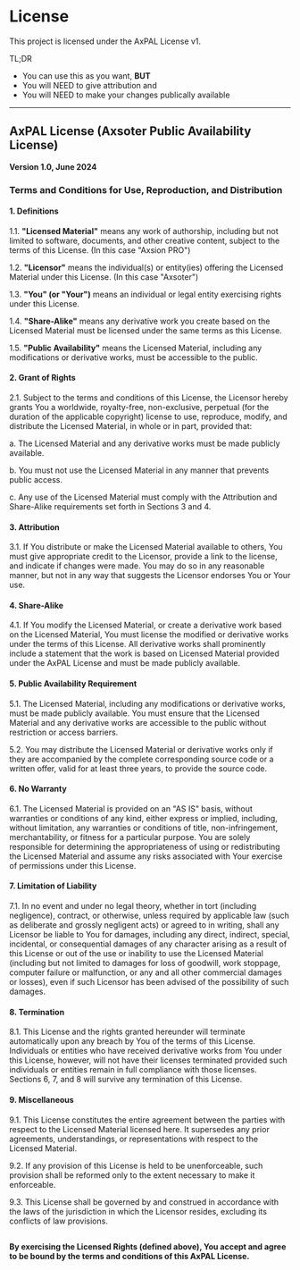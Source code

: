 # License
This project is licensed under the AxPAL License v1.

TL;DR
 - You can use this as you want, **BUT**
 - You will NEED to give attribution
 and
 - You will NEED to make your changes publically available



---



## **AxPAL License (Axsoter Public Availability License)**

**Version 1.0, June 2024**


### Terms and Conditions for Use, Reproduction, and Distribution

#### 1. Definitions

1.1. **"Licensed Material"** means any work of authorship, including but not limited to software, documents, and other creative content, subject to the terms of this License. (In this case "Axsion PRO")

1.2. **"Licensor"** means the individual(s) or entity(ies) offering the Licensed Material under this License. (In this case "Axsoter")

1.3. **"You" (or "Your")** means an individual or legal entity exercising rights under this License.

1.4. **"Share-Alike"** means any derivative work you create based on the Licensed Material must be licensed under the same terms as this License.

1.5. **"Public Availability"** means the Licensed Material, including any modifications or derivative works, must be accessible to the public.

#### 2. Grant of Rights

2.1. Subject to the terms and conditions of this License, the Licensor hereby grants You a worldwide, royalty-free, non-exclusive, perpetual (for the duration of the applicable copyright) license to use, reproduce, modify, and distribute the Licensed Material, in whole or in part, provided that:

   a. The Licensed Material and any derivative works must be made publicly available.

   b. You must not use the Licensed Material in any manner that prevents public access.

   c. Any use of the Licensed Material must comply with the Attribution and Share-Alike requirements set forth in Sections 3 and 4.

#### 3. Attribution

3.1. If You distribute or make the Licensed Material available to others, You must give appropriate credit to the Licensor, provide a link to the license, and indicate if changes were made. You may do so in any reasonable manner, but not in any way that suggests the Licensor endorses You or Your use.

#### 4. Share-Alike

4.1. If You modify the Licensed Material, or create a derivative work based on the Licensed Material, You must license the modified or derivative works under the terms of this License. All derivative works shall prominently include a statement that the work is based on Licensed Material provided under the AxPAL License and must be made publicly available.

#### 5. Public Availability Requirement

5.1. The Licensed Material, including any modifications or derivative works, must be made publicly available. You must ensure that the Licensed Material and any derivative works are accessible to the public without restriction or access barriers.

5.2. You may distribute the Licensed Material or derivative works only if they are accompanied by the complete corresponding source code or a written offer, valid for at least three years, to provide the source code.

#### 6. No Warranty

6.1. The Licensed Material is provided on an "AS IS" basis, without warranties or conditions of any kind, either express or implied, including, without limitation, any warranties or conditions of title, non-infringement, merchantability, or fitness for a particular purpose. You are solely responsible for determining the appropriateness of using or redistributing the Licensed Material and assume any risks associated with Your exercise of permissions under this License.

#### 7. Limitation of Liability

7.1. In no event and under no legal theory, whether in tort (including negligence), contract, or otherwise, unless required by applicable law (such as deliberate and grossly negligent acts) or agreed to in writing, shall any Licensor be liable to You for damages, including any direct, indirect, special, incidental, or consequential damages of any character arising as a result of this License or out of the use or inability to use the Licensed Material (including but not limited to damages for loss of goodwill, work stoppage, computer failure or malfunction, or any and all other commercial damages or losses), even if such Licensor has been advised of the possibility of such damages.

#### 8. Termination

8.1. This License and the rights granted hereunder will terminate automatically upon any breach by You of the terms of this License. Individuals or entities who have received derivative works from You under this License, however, will not have their licenses terminated provided such individuals or entities remain in full compliance with those licenses. Sections 6, 7, and 8 will survive any termination of this License.

#### 9. Miscellaneous

9.1. This License constitutes the entire agreement between the parties with respect to the Licensed Material licensed here. It supersedes any prior agreements, understandings, or representations with respect to the Licensed Material.

9.2. If any provision of this License is held to be unenforceable, such provision shall be reformed only to the extent necessary to make it enforceable.

9.3. This License shall be governed by and construed in accordance with the laws of the jurisdiction in which the Licensor resides, excluding its conflicts of law provisions.

## 

**By exercising the Licensed Rights (defined above), You accept and agree to be bound by the terms and conditions of this AxPAL License.**